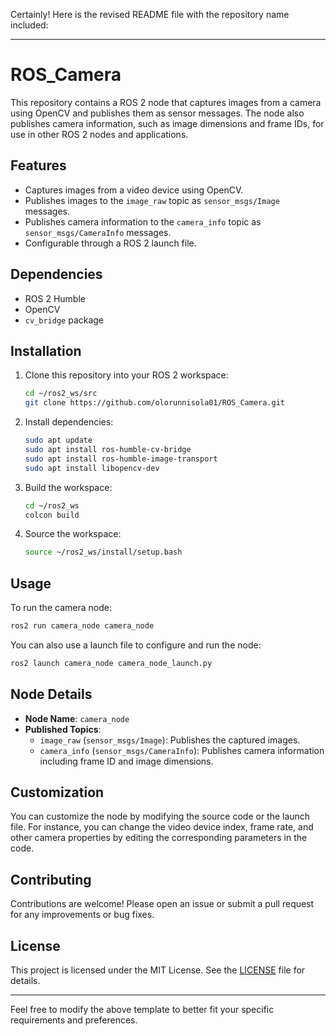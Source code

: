 Certainly! Here is the revised README file with the repository name included:

---

# ROS_Camera

This repository contains a ROS 2 node that captures images from a camera using OpenCV and publishes them as sensor messages. The node also publishes camera information, such as image dimensions and frame IDs, for use in other ROS 2 nodes and applications.

## Features

- Captures images from a video device using OpenCV.
- Publishes images to the `image_raw` topic as `sensor_msgs/Image` messages.
- Publishes camera information to the `camera_info` topic as `sensor_msgs/CameraInfo` messages.
- Configurable through a ROS 2 launch file.

## Dependencies

- ROS 2 Humble
- OpenCV
- `cv_bridge` package

## Installation

1. Clone this repository into your ROS 2 workspace:
    ```bash
    cd ~/ros2_ws/src
    git clone https://github.com/olorunnisola01/ROS_Camera.git
    ```

2. Install dependencies:
    ```bash
    sudo apt update
    sudo apt install ros-humble-cv-bridge
    sudo apt install ros-humble-image-transport
    sudo apt install libopencv-dev
    ```

3. Build the workspace:
    ```bash
    cd ~/ros2_ws
    colcon build
    ```

4. Source the workspace:
    ```bash
    source ~/ros2_ws/install/setup.bash
    ```

## Usage

To run the camera node:
```bash
ros2 run camera_node camera_node
```

You can also use a launch file to configure and run the node:
```bash
ros2 launch camera_node camera_node_launch.py
```

## Node Details

- **Node Name**: `camera_node`
- **Published Topics**:
  - `image_raw` (`sensor_msgs/Image`): Publishes the captured images.
  - `camera_info` (`sensor_msgs/CameraInfo`): Publishes camera information including frame ID and image dimensions.

## Customization

You can customize the node by modifying the source code or the launch file. For instance, you can change the video device index, frame rate, and other camera properties by editing the corresponding parameters in the code.

## Contributing

Contributions are welcome! Please open an issue or submit a pull request for any improvements or bug fixes.

## License

This project is licensed under the MIT License. See the [LICENSE](LICENSE) file for details.

---

Feel free to modify the above template to better fit your specific requirements and preferences.